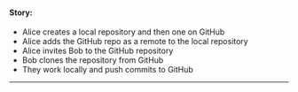 #### Story:
- Alice creates a local repository and then one on GitHub
- Alice adds the GitHub repo as a remote to the local repository
- Alice invites Bob to the GitHub repository
- Bob clones the repository from GitHub
- They work locally and push commits to GitHub
---